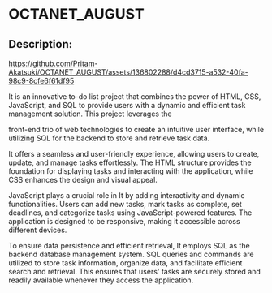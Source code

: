 # OCTANET_AUGUST
Description: 
---

https://github.com/Pritam-Akatsuki/OCTANET_AUGUST/assets/136802288/d4cd3715-a532-40fa-98c9-8cfe6f61df95

It is an innovative to-do list project that combines the power of HTML, CSS, JavaScript, and SQL to provide users with a dynamic and efficient task management solution. This project leverages the 


front-end trio of web technologies to create an intuitive user interface, while utilizing SQL for the backend to store and retrieve task data.

It offers a seamless and user-friendly experience, allowing users to create, update, and manage tasks effortlessly. The HTML structure provides the foundation for displaying tasks and interacting with the application, while CSS enhances the design and visual appeal.

JavaScript plays a crucial role in It by adding interactivity and dynamic functionalities. Users can add new tasks, mark tasks as complete, set deadlines, and categorize tasks using JavaScript-powered features. The application is designed to be responsive, making it accessible across different devices.

To ensure data persistence and efficient retrieval, It employs SQL as the backend database management system. SQL queries and commands are utilized to store task information, organize data, and facilitate efficient search and retrieval. This ensures that users' tasks are securely stored and readily available whenever they access the application.


